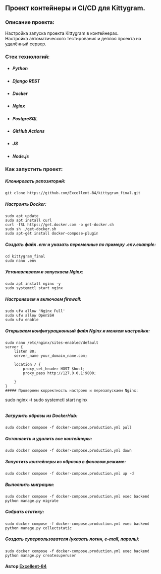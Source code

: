 ## Проект контейнеры и CI/CD для Kittygram.

### Описание проекта: 

Настройка запуска проекта Kittygram в контейнерах.  
Настройка автоматического тестирования и деплоя проекта на удалённый сервер.


### Стек технологий:

* ##### Python
* ##### Django REST
* ##### Docker
* ##### Nginx
* ##### PostgreSQL
* ##### GitHub Actions
* ##### JS
* ##### Node.js

### Как запустить проект: 

##### Клонировать репозиторий: 
``` 
git clone https://github.com/Excellent-84/kittygram_final.git
```
##### Настроить Docker:
``` 
sudo apt update
sudo apt install curl
curl -fSL https://get.docker.com -o get-docker.sh
sudo sh ./get-docker.sh
sudo apt-get install docker-compose-plugin
```
##### Создать файл .env и указать переменные по примеру .env.example:
``` 
cd kittygram_final
sudo nano .env
```
##### Устанавливаем и запускаем Nginx:
```
sudo apt install nginx -y
sudo systemctl start nginx
```
##### Настраиваем и включаем firewall:
```
sudo ufw allow 'Nginx Full'
sudo ufw allow OpenSSH
sudo ufw enable
```
##### Открываем конфигурационный файл Nginx и меняем настройки:
```
sudo nano /etc/nginx/sites-enabled/default
server {
    listen 80;
    server_name your_domain_name.com;
    
    location / {
        proxy_set_header HOST $host;
        proxy_pass http://127.0.0.1:9000;

    }
}
##### Проверяем корректность настроек и перезапускаем Nginx:
```
sudo nginx -t
sudo systemctl start nginx
```
```
##### Загрузить образы из DockerHub:
```
sudo docker compose -f docker-compose.production.yml pull
```
##### Остановить и удалить все контейнеры:
```
sudo docker compose -f docker-compose.production.yml down
```
##### Запустить контейнеры из образов в фоновом режиме: 
```
sudo docker compose -f docker-compose.production.yml up -d
```
##### Выполнить миграции: 
``` 
sudo docker compose -f docker-compose.production.yml exec backend python manage.py migrate 
```
##### Собрать статику:
``` 
sudo docker compose -f docker-compose.production.yml exec backend python manage.py collectstatic
```
##### Создать суперпользователя (указать логин, e-mail, пароль):
``` 
sudo docker compose -f docker-compose.production.yml exec backend python manage.py createsuperuser 
```

#### Автор [Excellent-84](https://github.com/Excellent-84)